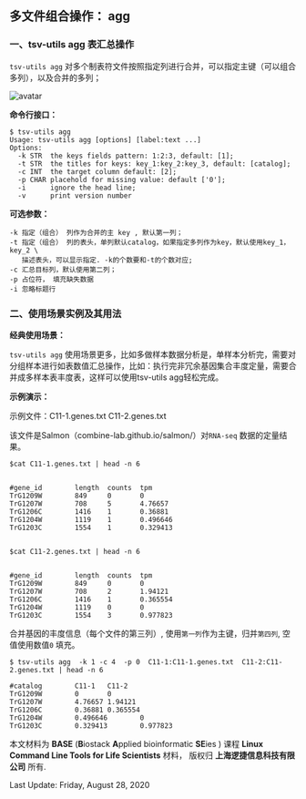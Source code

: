 ## 多文件组合操作： agg



### 一、tsv-utils agg  表汇总操作

`tsv-utils agg` 对多个制表符文件按照指定列进行合并，可以指定主键（可以组合多列），以及合并的多列；

![avatar](http://gis.humboldt.edu/olm/Lessons/GIS/06%20Vector%20Analysis%20Attributes/Images/07_TableJoin.png )

**命令行接口：**

    $ tsv-utils agg
    Usage: tsv-utils agg [options] [label:text ...]
    Options:
      -k STR  the keys fields pattern: 1:2:3, default: [1];
      -t STR  the titles for keys: key_1:key_2:key_3, default: [catalog];
      -c INT  the target column default: [2];
      -p CHAR placehold for missing value: default ['0'];
      -i      ignore the head line;
      -v      print version number

**可选参数：**

    -k 指定（组合） 列作为合并的主 key , 默认第一列；
    -t 指定（组合） 列的表头，单列默认catalog，如果指定多列作为key，默认使用key_1， key_2 \          
       描述表头，可以显示指定. -k的个数要和-t的个数对应;
    -c 汇总目标列，默认使用第二列；
    -p 占位符， 填充缺失数据
    -i 忽略标题行

### 二、使用场景实例及其用法

**经典使用场景：**

`tsv-utils agg` 使用场景更多，比如多做样本数据分析是，单样本分析完，需要对分组样本进行如表数值汇总操作，比如：执行完非冗余基因集合丰度定量，需要合并成多样本表丰度表，这样可以使用tsv-utils agg轻松完成。

**示例演示：**

 示例文件：C11-1.genes.txt  C11-2.genes.txt 

该文件是Salmon（combine-lab.github.io/salmon/）对`RNA-seq` 数据的定量结果。

    $cat C11-1.genes.txt | head -n 6


    #gene_id        length  counts  tpm
    TrG1209W        849     0       0
    TrG1207W        708     5       4.76657
    TrG1206C        1416    1       0.36881
    TrG1204W        1119    1       0.496646
    TrG1203C        1554    1       0.329413


    $cat C11-2.genes.txt | head -n 6


    #gene_id        length  counts  tpm
    TrG1209W        849     0       0
    TrG1207W        708     2       1.94121
    TrG1206C        1416    1       0.365554
    TrG1204W        1119    0       0
    TrG1203C        1554    3       0.977823

合并基因的丰度信息（每个文件的第三列）, 使用`第一列`作为主键，归并`第四列`, 空值使用数值`0` 填充。

    $ tsv-utils agg  -k 1 -c 4  -p 0  C11-1:C11-1.genes.txt  C11-2:C11-2.genes.txt | head -n 6
    
    #catalog        C11-1   C11-2
    TrG1209W        0       0
    TrG1207W        4.76657 1.94121
    TrG1206C        0.36881 0.365554
    TrG1204W        0.496646        0
    TrG1203C        0.329413        0.977823



本文材料为 **BASE** (**B**iostack **A**pplied bioinformatic **SE**ies ) 课程 **Linux Command Line Tools for Life Scientists** 材料， 版权归 **上海逻捷信息科技有限公司** 所有.

Last Update: Friday, August 28, 2020


[1]: http://gis.humboldt.edu/olm/Lessons/GIS/06%20Vector%20Analysis%20Attributes/Images/07_TableJoin.png
